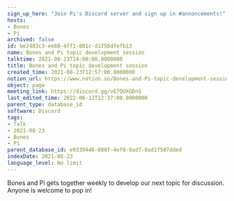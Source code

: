 ```yaml
---
sign_up_here: "Join Pi's Discord server and sign up in #annoncements!"
hosts:
- Bones
- Pi
archived: false
id: be2403c3-ee60-4ff1-801c-d1f56dfefb13
name: Bones and Pi topic development session
talktime: 2021-08-23T14:00:00.0000000
title: Bones and Pi topic development session
created_time: 2021-08-23T12:57:00.0000000
notion_url: https://www.notion.so/Bones-and-Pi-topic-development-session-be2403c3ee604ff1801cd1f56dfefb13
object: page
meeting_link: https://discord.gg/vE7QUXGDnS
last_edited_time: 2022-06-12T12:37:00.0000000
parent_type: database_id
software: Discord
tags:
- Talk
- 2021-08-23
- Bones
- Pi
parent_database_id: e9339446-880f-4ef0-8ad7-8ad1f507dded
indexDate: 2021-08-23
language_level: No limit
---
```


Bones and Pi gets together weekly to develop our next topic for discussion.
Anyone is welcome to pop in!











